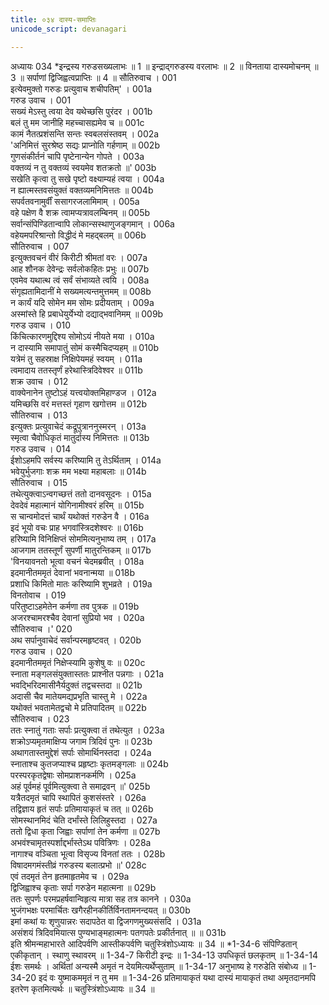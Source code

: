 ```yaml
---
title: ०३४ दास्य-समाप्तिः
unicode_script: devanagari

---
```



अध्यायः 034
*इन्द्रस्य गरुडसख्यलाभः ॥ 1 ॥ इन्द्राद्गरुडस्य वरलाभः ॥ 2 ॥ विनताया दास्यमोचनम् ॥ 3 ॥ सर्पाणां द्विजिह्वत्वप्राप्तिः ॥ 4 ॥
सौतिरुवाच ।	001  
इत्येवमुक्तो गरुडः प्रत्युवाच शचीपतिम्\' ।	001a  
गरुड उवाच ।	001  
सख्यं मेऽस्तु त्वया देव यथेच्छसि पुरंदर ।	001b  
बलं तु मम जानीहि महच्चासह्यमेव च ॥	001c  
कामं नैतत्प्रशंसन्ति सन्तः स्वबलसंस्तवम् ।	002a  
\'अनिमित्तं सुरश्रेष्ठ सद्यः प्राप्नोति गर्हणाम् ॥	002b  
गुणसंकीर्तनं चापि पृष्टेनान्येन गोपते ।	003a  
वक्तव्यं न तु वक्तव्यं स्वयमेव शतक्रतो ॥\'	003b  
सखेति कृत्वा तु सखे पृष्टो वक्ष्याम्यहं त्वया ।	004a  
न ह्यात्मस्तवसंयुक्तं वक्तव्यमनिमित्ततः ॥	004b  
सपर्वतवनामुर्वीं ससागरजलामिमाम् ।	005a  
वहे पक्षेण वै शक्र त्वामप्यत्रावलम्बिनम् ॥	005b  
सर्वान्संपिण्डितान्वापि लोकान्सस्थाणुजङ्गमान् ।	006a  
वहेयमपरिश्रान्तो विद्धीदं मे महद्बलम् ॥	006b  
सौतिरुवाच ।	007  
इत्युक्तवचनं वीरं किरीटी श्रीमतां वरः ।	007a  
आह शौनक देवेन्द्रः सर्वलोकहितः प्रभुः ॥	007b  
एवमेव यथात्थ त्वं सर्वं संभाव्यते त्वयि ।	008a  
संगृह्यतामिदानीं मे सख्यमत्यन्तमुत्तमम् ॥	008b  
न कार्यं यदि सोमेन मम सोमः प्रदीयताम् ।	009a  
अस्मांस्ते हि प्रबाधेयुर्येभ्यो दद्याद्भवानिमम् ॥	009b  
गरुड उवाच ।	010  
किंचित्कारणमुद्दिश्य सोमोऽयं नीयते मया ।	010a  
न दास्यामि समापातुं सोमं कस्मैचिदप्यहम् ॥	010b  
यत्रेमं तु सहस्राक्ष निक्षिपेयमहं स्वयम् ।	011a  
त्वमादाय ततस्तृर्णं हरेथास्त्रिदिवेश्वर ॥	011b  
शक्र उवाच ।	012  
वाक्येनानेन तुष्टोऽहं यत्त्वयोक्तमिहाण्डज ।	012a  
यमिच्छसि वरं मत्तस्तं गृहाण खगोत्तम ॥	012b  
सौतिरुवाच ।	013  
इत्युक्तः प्रत्युवाचेदं कद्रूपुत्राननुस्मरन् ।	013a  
स्मृत्वा चैवोधिकृतं मातुर्दास्य निमित्ततः ॥	013b  
गरुड उवाच ।	014  
ईशोऽहमपि सर्वस्य करिष्यामि तु तेऽर्थिताम् ।	014a  
भवेयुर्भुजगाः शक्र मम भक्ष्या महाबलाः ॥	014b  
सौतिरुवाच ।	015  
तथेत्युक्त्वाऽन्वगच्छत्तं ततो दानवसूदनः ।	015a  
देवदेवं महात्मानं योगिनामीश्वरं हरिम् ॥	015b  
स चान्वमोदत्तं चार्थं यथोक्तं गरुडेन वै ।	016a  
इदं भूयो वचः प्राह भगवांस्त्रिदशेश्वरः ॥	016b  
हरिष्यामि विनिक्षिप्तं सोममित्यनुभाष्य तम् ।	017a  
आजगाम ततस्तूर्णं सुपर्णी मातुरन्तिकम् ॥	017b  
\'विनयावनतो भूत्वा वचनं चेदमब्रवीत् ।	018a  
इदमानीतममृतं देवानां भवनान्मया ॥	018b  
प्रशाधि किमितो मातः करिष्यामि शुभव्रते ।	019a  
विनतोवाच ।	019  
परितुष्टाऽहमेतेन कर्मणा तव पुत्रक ॥	019b  
अजरश्चामरश्चैव देवानां सुप्रियो भव ।	020a  
सौतिरुवाच ।\'	020  
अथ सर्पानुवाचेदं सर्वान्परमहृष्टवत् ।	020b  
गरुड उवाच ।	020  
इदमानीतममृतं निक्षेप्स्यामि कुशेषु वः ॥	020c  
स्नाता मङ्गलसंयुक्तास्ततः प्राश्नीत पन्नगाः ।	021a  
भवद्भिरिदमासीनैर्यदुक्तं तद्वचस्तदा ॥	021b  
अदासी चैव मातेयमद्यप्रभृति चास्तु मे ।	022a  
यथोक्तं भवतामेतद्वचो मे प्रतिपादितम् ॥	022b  
सौतिरुवाच ।	023  
ततः स्नातुं गताः सर्पाः प्रत्युक्त्वा तं तथेत्युत ।	023a  
शक्रोऽप्यमृतमाक्षिप्य जगाम त्रिदिवं पुनः ॥	023b  
अथागतास्तमुद्देशं सर्पाः सोमार्थिनस्तदा ।	024a  
स्नाताश्च कुतजप्याश्च प्रहृष्टाः कृतमङ्गलाः ॥	024b  
परस्परकृतद्वेषाः सोमप्राशनकर्मणि ।	025a  
अहं पूर्वमहं पूर्वमित्युक्त्वा ते समाद्रवन् ॥\'	025b  
यत्रैतदमृतं चापि स्थापितं कुशसंस्तरे ।	026a  
तद्विज्ञाय हृतं सर्पाः प्रतिमायाकृतं च तत् ॥	026b  
सोमस्थानमिदं चेति दर्भांस्ते लिलिहुस्तदा ।	027a  
ततो द्विधा कृता जिह्वाः सर्पाणां तेन कर्मणा ॥	027b  
अभवंश्चामृतस्पर्शाद्दर्भास्तेऽथ पवित्रिणः ।	028a  
नागाश्च वञ्चिता भूत्वा विसृज्य विनतां ततः ।	028b  
विषादमगमंस्तीव्रं गरुडस्य बलात्प्रभो ॥\'	028c  
एवं तदमृतं तेन हृतमाहृतमेव च ।	029a  
द्विजिह्वाश्च कृताः सर्पा गरुडेन महात्मना ॥	029b  
ततः सुपर्णः परमप्रहर्षवान्विहृत्य मात्रा सह तत्र कानने ।	030a  
भुजंगभक्षः परमार्चितः खगैरहीनकीर्तिर्विनतामनन्दयत् ॥	030b  
इमां कथां यः शृणुयान्नरः सदापठेत वा द्विजगणमुख्यसंसदि ।	031a  
असंशयं त्रिदिवमियात्स पुण्यभाङ्महात्मनः पतगपतेः प्रकीर्तनात् ॥ ॥	031b  
इति श्रीमन्महाभारते आदिपर्वणि आस्तीकपर्वणि चतुस्त्रिंशोऽध्यायः ॥ 34 ॥
*1-34-6 संपिण्डितान् एकीकृतान् । स्थाणु स्थावरम् ॥ 1-34-7 किरीटी इन्द्रः ॥ 1-34-13 उपधिकृतं छलकृतम् ॥ 1-34-14 ईशः समर्थः । अर्थितां अन्यस्मै अमृतं न देयमित्यर्थेप्सुताम् ॥ 1-34-17 अनुभाष्य हे गरुडेति संबोध्य ॥ 1-34-20 इदं वः युष्माकममृतं न तु मम ॥ 1-34-26 प्रतिमायाकृतं यथा दास्यं मायाकृतं तथा अमृतदानमपि इतरेण कृतमित्यर्थः ॥ चतुस्त्रिंशोऽध्यायः ॥ 34 ॥